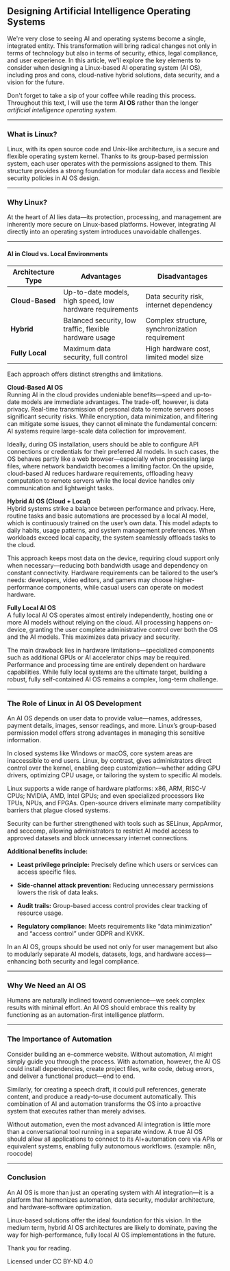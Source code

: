 ## Designing Artificial Intelligence Operating Systems

We're very close to seeing AI and operating systems become a single, integrated entity. This transformation will bring radical changes not only in terms of technology but also in terms of security, ethics, legal compliance, and user experience. In this article, we'll explore the key elements to consider when designing a Linux-based AI operating system (AI OS), including pros and cons, cloud-native hybrid solutions, data security, and a vision for the future.

Don't forget to take a sip of your coffee while reading this process. 
Throughout this text, I will use the term **AI OS** rather than the longer _artificial intelligence operating system_.

----------

### What is Linux?

Linux, with its open source code and Unix-like architecture, is a secure and flexible operating system kernel. Thanks to its group-based permission system, each user operates with the permissions assigned to them. This structure provides a strong foundation for modular data access and flexible security policies in AI OS design.

----------

### Why Linux?

At the heart of AI lies data—its protection, processing, and management are inherently more secure on Linux-based platforms. However, integrating AI directly into an operating system introduces unavoidable challenges.

----------

#### AI in Cloud vs. Local Environments

| Architecture Type | Advantages | Disadvantages |
| --- | --- | --- |
| **Cloud-Based** | Up-to-date models, high speed, low hardware requirements | Data security risk, internet dependency |
| **Hybrid** | Balanced security, low traffic, flexible hardware usage | Complex structure, synchronization requirement |
| **Fully Local** | Maximum data security, full control | High hardware cost, limited model size |


Each approach offers distinct strengths and limitations.

**Cloud-Based AI OS**  
Running AI in the cloud provides undeniable benefits—speed and up-to-date models are immediate advantages. The trade-off, however, is data privacy. Real-time transmission of personal data to remote servers poses significant security risks. While encryption, data minimization, and filtering can mitigate some issues, they cannot eliminate the fundamental concern: AI systems require large-scale data collection for improvement.

Ideally, during OS installation, users should be able to configure API connections or credentials for their preferred AI models. In such cases, the OS behaves partly like a web browser—especially when processing large files, where network bandwidth becomes a limiting factor. On the upside, cloud-based AI reduces hardware requirements, offloading heavy computation to remote servers while the local device handles only communication and lightweight tasks.

**Hybrid AI OS (Cloud + Local)**  
Hybrid systems strike a balance between performance and privacy. Here, routine tasks and basic automations are processed by a local AI model, which is continuously trained on the user’s own data. This model adapts to daily habits, usage patterns, and system management preferences. When workloads exceed local capacity, the system seamlessly offloads tasks to the cloud.

This approach keeps most data on the device, requiring cloud support only when necessary—reducing both bandwidth usage and dependency on constant connectivity. Hardware requirements can be tailored to the user’s needs: developers, video editors, and gamers may choose higher-performance components, while casual users can operate on modest hardware.

**Fully Local AI OS**  
A fully local AI OS operates almost entirely independently, hosting one or more AI models without relying on the cloud. All processing happens on-device, granting the user complete administrative control over both the OS and the AI models. This maximizes data privacy and security.

The main drawback lies in hardware limitations—specialized components such as additional GPUs or AI accelerator chips may be required. Performance and processing time are entirely dependent on hardware capabilities. While fully local systems are the ultimate target, building a robust, fully self-contained AI OS remains a complex, long-term challenge.

----------

### The Role of Linux in AI OS Development

An AI OS depends on user data to provide value—names, addresses, payment details, images, sensor readings, and more. Linux’s group-based permission model offers strong advantages in managing this sensitive information.

In closed systems like Windows or macOS, core system areas are inaccessible to end users. Linux, by contrast, gives administrators direct control over the kernel, enabling deep customization—whether adding GPU drivers, optimizing CPU usage, or tailoring the system to specific AI models.

Linux supports a wide range of hardware platforms: x86, ARM, RISC-V CPUs; NVIDIA, AMD, Intel GPUs; and even specialized processors like TPUs, NPUs, and FPGAs. Open-source drivers eliminate many compatibility barriers that plague closed systems.

Security can be further strengthened with tools such as SELinux, AppArmor, and seccomp, allowing administrators to restrict AI model access to approved datasets and block unnecessary internet connections.

**Additional benefits include:**

-   **Least privilege principle:** Precisely define which users or services can access specific files.
    
-   **Side-channel attack prevention:** Reducing unnecessary permissions lowers the risk of data leaks.
    
-   **Audit trails:** Group-based access control provides clear tracking of resource usage.
    
-   **Regulatory compliance:** Meets requirements like “data minimization” and “access control” under GDPR and KVKK.
    

In an AI OS, groups should be used not only for user management but also to modularly separate AI models, datasets, logs, and hardware access—enhancing both security and legal compliance.

----------

### Why We Need an AI OS

Humans are naturally inclined toward convenience—we seek complex results with minimal effort. An AI OS should embrace this reality by functioning as an automation-first intelligence platform.

----------

### The Importance of Automation

Consider building an e-commerce website. Without automation, AI might simply guide you through the process. With automation, however, the AI OS could install dependencies, create project files, write code, debug errors, and deliver a functional product—end to end.

Similarly, for creating a speech draft, it could pull references, generate content, and produce a ready-to-use document automatically. This combination of AI and automation transforms the OS into a proactive system that executes rather than merely advises.

Without automation, even the most advanced AI integration is little more than a conversational tool running in a separate window. A true AI OS should allow all applications to connect to its AI+automation core via APIs or equivalent systems, enabling fully autonomous workflows. (example: n8n, roocode)

----------

### Conclusion

An AI OS is more than just an operating system with AI integration—it is a platform that harmonizes automation, data security, modular architecture, and hardware–software optimization.

Linux-based solutions offer the ideal foundation for this vision. In the medium term, hybrid AI OS architectures are likely to dominate, paving the way for high-performance, fully local AI OS implementations in the future.


Thank you for reading.





Licensed under CC BY-ND 4.0
